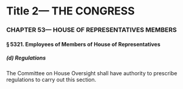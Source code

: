 
# Title 2— THE CONGRESS
### CHAPTER 53— HOUSE OF REPRESENTATIVES MEMBERS
#### § 5321. Employees of Members of House of Representatives
##### (d) Regulations

The Committee on House Oversight shall have authority to prescribe regulations to carry out this section.
